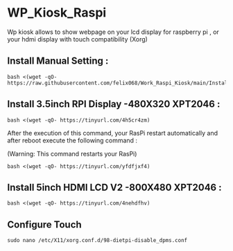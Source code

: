 # WP_Kiosk_Raspi

Wp kiosk allows to show webpage on your lcd display for raspberry pi , or your hdmi display
with touch compatibility (Xorg)

## Install Manual Setting :

```
bash <(wget -qO- https://raw.githubusercontent.com/felix068/Work_Raspi_Kiosk/main/Install.sh)
```

## Install 3.5inch RPI Display -480X320 XPT2046 :

```
bash <(wget -qO- https://tinyurl.com/4h5cr4zm)
```
After the execution of this command, your RasPi restart automatically and after reboot execute the following command :

(Warning: This command restarts your RasPi)
```
bash <(wget -qO- https://tinyurl.com/yfdfjxf4)
```


## Install 5inch HDMI LCD V2 -800X480 XPT2046 :

```
bash <(wget -qO- https://tinyurl.com/4nehdfhv)
```

## Configure Touch

```
sudo nano /etc/X11/xorg.conf.d/98-dietpi-disable_dpms.conf
```
